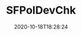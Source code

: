 ---
date: '2020-10-18T18:28:24'
draft: false
metadata:
  description: Salesforce Policy Deviation Checker
  homepage: ''
  name: SFPolDevChk
  owner:
    github_url: https://github.com/nccgroup
    login: nccgroup
    name: NCC Group Plc
    url: https://www.nccgroup.com
  url: https://github.com/nccgroup/SFPolDevChk
tags: []
title: SFPolDevChk
type: tool
---